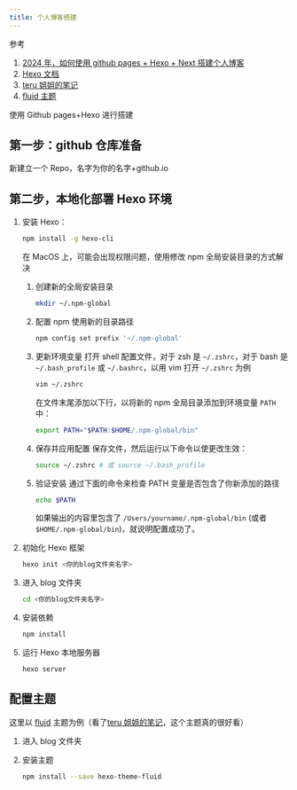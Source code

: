 ```yaml
---
title: 个人博客搭建
---
```


参考

1. [2024 年，如何使用 github pages + Hexo + Next 搭建个人博客](https://mini-pi.github.io/2024/02/28/how-to-make-blog-wedsite/)
2. [Hexo 文档](https://hexo.io/zh-cn/docs/)
3. [teru 姐姐的笔记](https://teruteru.space/)
4. [fluid 主题](https://github.com/dcldyhb/dcldyhb.github.io)

使用 Github pages+Hexo 进行搭建

## 第一步：github 仓库准备

新建立一个 Repo，名字为你的名字+github.io

## 第二步，本地化部署 Hexo 环境

1.  安装 Hexo：

    ```bash
    npm install -g hexo-cli
    ```

    在 MacOS 上，可能会出现权限问题，使用修改 npm 全局安装目录的方式解决

    1. 创建新的全局安装目录

       ```bash
       mkdir ~/.npm-global
       ```

    2. 配置 npm 使用新的目录路径

       ```bash
       npm config set prefix '~/.npm-global'
       ```

    3. 更新环境变量
       打开 shell 配置文件，对于 zsh 是 `~/.zshrc`，对于 bash 是 `~/.bash_profile` 或 `~/.bashrc`，以用 vim 打开 `~/.zshrc` 为例

       ```bash
       vim ~/.zshrc
       ```

       在文件末尾添加以下行，以将新的 npm 全局目录添加到环境变量 `PATH` 中：

       ```bash
       export PATH="$PATH:$HOME/.npm-global/bin"
       ```

    4. 保存并应用配置
       保存文件，然后运行以下命令以使更改生效：

       ```bash
       source ~/.zshrc # 或 source ~/.bash_profile
       ```

    5. 验证安装
       通过下面的命令来检查 PATH 变量是否包含了你新添加的路径

       ```bash
       echo $PATH
       ```

       如果输出的内容里包含了 `/Users/yourname/.npm-global/bin` (或者 `$HOME/.npm-global/bin`)，就说明配置成功了。

2.  初始化 Hexo 框架

    ```bash
    hexo init <你的blog文件夹名字>
    ```

3.  进入 blog 文件夹

    ```bash
    cd <你的blog文件夹名字>
    ```

4.  安装依赖

    ```bash
    npm install
    ```

5.  运行 Hexo 本地服务器

    ```bash
    hexo server
    ```

## 配置主题

这里以 [fluid](https://github.com/fluid-dev/hexo-theme-fluid) 主题为例（看了[teru 姐姐的笔记](https://teruteru.space/)，这个主题真的很好看）

1. 进入 blog 文件夹
2. 安装主题

   ```bash
   npm install --save hexo-theme-fluid
   ```
